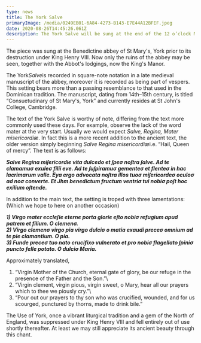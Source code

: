 ```yaml
---
type: news
title: The York Salve
primaryImage: /media/0249EB01-6A84-4273-B143-E7E44A12BFEF.jpeg
date: 2020-08-26T14:45:26.061Z
description: The York Salve will be sung at the end of the 12 o’clock Mass this Sunday.
---
```

The piece was sung at the Benedictine abbey of St Mary's, York prior to its destruction under King Henry VIII. Now only the ruins of the abbey may be seen, together with the Abbot's lodgings, now the King's Manor.

The York*Salve*is recorded in square-note notation in a late medieval manuscript of the abbey, moreover it is recorded as being part of vespers. This setting bears more than a passing resemblance to that used in the Dominican tradition. The manuscript, dating from 14th–15th century, is titled “Consuetudinary of St Mary's, York” and currently resides at St John's College, Cambridge. 

[](https://www.joh.cam.ac.uk/library/special_collections/manuscripts/medieval_manuscripts/medman/D_27.htm)The text of the York Salve is worthy of note, differing from the text more commonly used these days. For example, observe the lack of the word mater at the very start. Usually we would expect *Salve, Regina, Mater misericordiæ*. In fact this is a more recent addition to the ancient text, the older version simply beginning *Salve Regina misericordiæ*i.e. “Hail, Queen of mercy”. The text is as follows:

***Salve Regina miſericordie vita dulcedo et ſpeσ noſtra ſalve. Ad te clamamuσ exuleσ filii eve. Ad te ſuſpiramuσ gementeσ et flenteσ in hac lacrimarum valle. Eya ergo advocata noſtra illos tuoσ miſericordeσ oculoσ ad noσ converte. Et Jhm benedictum fructum ventriσ tui nobiσ poſt hoc exilium oſtende.***

In addition to the main text, the setting is troped with three lamentations: (Which we hope to here on another occasion)

***1) Virgo mater eccleſie eterne porta glorie eſto nobiσ refugium apud patrem et filium. O clemenσ.***\
***2) Virgo clemenσ virgo pia virgo dulciσ o matia exaudi preceσ omnium ad te pie clamantium. O pia.***\
***3) Funde preceσ tuo nato crucifixo vulnerato et pro nobiσ flagellato ſpiniσ puncto felle potato. O dulciσ Maria.***

Approximately translated,

1. “Virgin Mother of the Church, eternal gate of glory, be our refuge in the presence of the Father and the Son.”\
2. “Virgin clement, virgin pious, virgin sweet, o Mary, hear all our prayers which to thee we piously cry.”\
3. “Pour out our prayers to thy son who was crucified, wounded, and for us scourged, punctured by thorns, made to drink bile.”

The Use of York, once a vibrant liturgical tradition and a gem of the North of England, was suppressed under King Henry VIII and fell entirely out of use shortly thereafter. At least we may still appreciate its ancient beauty through this chant.
